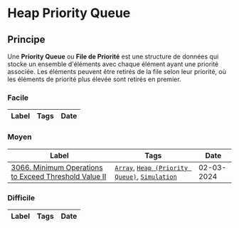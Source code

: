 # Heap Priority Queue

## Principe

Une **Priority Queue** ou **File de Priorité** est une structure de données qui stocke un ensemble d'éléments avec chaque élément ayant une priorité associée. Les éléments peuvent être retirés de la file selon leur priorité, où les éléments de priorité plus élevée sont retirés en premier.

### Facile

| Label | Tags | Date |
| ----- | ---- | ---- |

### Moyen

| Label                                                                                                                                     | Tags                                                                                                   | Date       |
| ----------------------------------------------------------------------------------------------------------------------------------------- | ------------------------------------------------------------------------------------------------------ | ---------- |
| [3066. Minimum Operations to Exceed Threshold Value II](../Probleme/3066.%20Minimum%20Operations%20to%20Exceed%20Threshold%20Value%20II/) | [`Array`](./array.md), [`Heap (Priority Queue)`](./priority_queue.md), [`Simulation`](./simulation.md) | 02-03-2024 |

### Difficile

| Label | Tags | Date |
| ----- | ---- | ---- |
